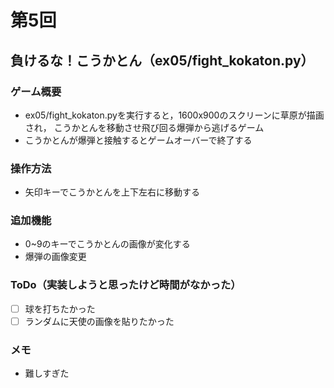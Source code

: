 # 第5回
## 負けるな！こうかとん（ex05/fight_kokaton.py）
### ゲーム概要
- ex05/fight_kokaton.pyを実行すると，1600x900のスクリーンに草原が描画され，
こうかとんを移動させ飛び回る爆弾から逃げるゲーム
- こうかとんが爆弾と接触するとゲームオーバーで終了する
### 操作方法
- 矢印キーでこうかとんを上下左右に移動する
### 追加機能
- 0~9のキーでこうかとんの画像が変化する
- 爆弾の画像変更
### ToDo（実装しようと思ったけど時間がなかった）
- [ ] 球を打ちたかった
- [ ] ランダムに天使の画像を貼りたかった
### メモ
- 難しすぎた